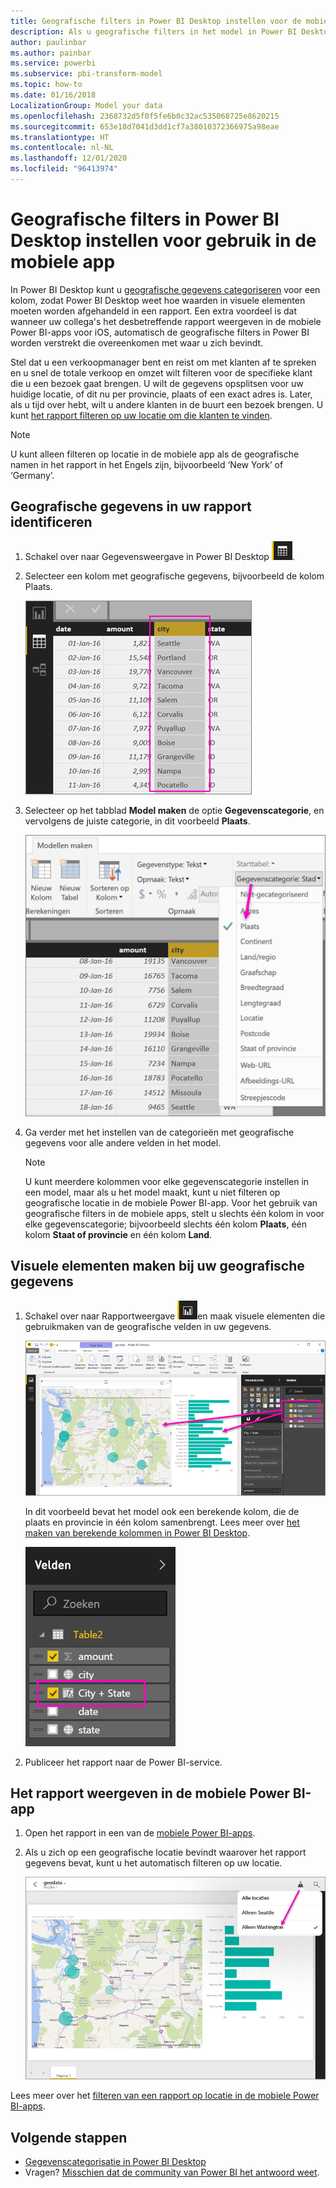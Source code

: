 ```yaml
---
title: Geografische filters in Power BI Desktop instellen voor de mobiele apps
description: Als u geografische filters in het model in Power BI Desktop instelt, kunt u gegevens voor uw locatie automatisch filteren in de mobiele Power BI-apps.
author: paulinbar
ms.author: painbar
ms.service: powerbi
ms.subservice: pbi-transform-model
ms.topic: how-to
ms.date: 01/16/2018
LocalizationGroup: Model your data
ms.openlocfilehash: 2368732d5f0f5fe6b0c32ac535068725e8620215
ms.sourcegitcommit: 653e18d7041d3dd1cf7a38010372366975a98eae
ms.translationtype: HT
ms.contentlocale: nl-NL
ms.lasthandoff: 12/01/2020
ms.locfileid: "96413974"
---
```

# <a name="set-geographic-filters-in-power-bi-desktop-for-use-in-the-mobile-app"></a>Geografische filters in Power BI Desktop instellen voor gebruik in de mobiele app
In Power BI Desktop kunt u [geografische gegevens categoriseren](desktop-data-categorization.md) voor een kolom, zodat Power BI Desktop weet hoe waarden in visuele elementen moeten worden afgehandeld in een rapport. Een extra voordeel is dat wanneer uw collega's het desbetreffende rapport weergeven in de mobiele Power BI-apps voor iOS, automatisch de geografische filters in Power BI worden verstrekt die overeenkomen met waar u zich bevindt. 

Stel dat u een verkoopmanager bent en reist om met klanten af te spreken en u snel de totale verkoop en omzet wilt filteren voor de specifieke klant die u een bezoek gaat brengen. U wilt de gegevens opsplitsen voor uw huidige locatie, of dit nu per provincie, plaats of een exact adres is. Later, als u tijd over hebt, wilt u andere klanten in de buurt een bezoek brengen. U kunt [het rapport filteren op uw locatie om die klanten te vinden](../consumer/mobile/mobile-apps-geographic-filtering.md).

> [!NOTE]
> U kunt alleen filteren op locatie in de mobiele app als de geografische namen in het rapport in het Engels zijn, bijvoorbeeld ‘New York’ of ‘Germany’.
> 
> 

## <a name="identify-geographic-data-in-your-report"></a>Geografische gegevens in uw rapport identificeren
1. Schakel over naar Gegevensweergave in Power BI Desktop ![Het pictogram Gegevensweergave](media/desktop-mobile-geofiltering/pbi_desktop_data_icon.png).
2. Selecteer een kolom met geografische gegevens, bijvoorbeeld de kolom Plaats.
   
    ![De kolom Plaats](media/desktop-mobile-geofiltering/power-bi-desktop-geo-column.png)
3. Selecteer op het tabblad **Model maken** de optie **Gegevenscategorie**, en vervolgens de juiste categorie, in dit voorbeeld **Plaats**.
   
    ![Het vak Gegevenscategorie](media/desktop-mobile-geofiltering/power-bi-desktop-geo-category.png)
4. Ga verder met het instellen van de categorieën met geografische gegevens voor alle andere velden in het model. 
   
   > [!NOTE]
   > U kunt meerdere kolommen voor elke gegevenscategorie instellen in een model, maar als u het model maakt, kunt u niet filteren op geografische locatie in de mobiele Power BI-app. Voor het gebruik van geografische filters in de mobiele apps, stelt u slechts één kolom in voor elke gegevenscategorie; bijvoorbeeld slechts één kolom **Plaats**, één kolom **Staat of provincie** en één kolom **Land**. 
   > 
   > 

## <a name="create-visuals-with-your-geographic-data"></a>Visuele elementen maken bij uw geografische gegevens
1. Schakel over naar Rapportweergave ![Het pictogram Rapportweergave](media/desktop-mobile-geofiltering/power-bi-desktop-report-icon.png)en maak visuele elementen die gebruikmaken van de geografische velden in uw gegevens. 
   
    ![Rapport met kaart](media/desktop-mobile-geofiltering/power-bi-desktop-geo-report.png)
   
    In dit voorbeeld bevat het model ook een berekende kolom, die de plaats en provincie in één kolom samenbrengt. Lees meer over [het maken van berekende kolommen in Power BI Desktop](desktop-calculated-columns.md).
   
    ![Het veld Plaats + Provincie](media/desktop-mobile-geofiltering/power-bi-desktop-city-state-column.png)
2. Publiceer het rapport naar de Power BI-service.

## <a name="view-the-report-in-power-bi-mobile-app"></a>Het rapport weergeven in de mobiele Power BI-app
1. Open het rapport in een van de [mobiele Power BI-apps](../consumer/mobile/mobile-apps-for-mobile-devices.md).
2. Als u zich op een geografische locatie bevindt waarover het rapport gegevens bevat, kunt u het automatisch filteren op uw locatie.
   
    ![Geofilter in mobiele app](media/desktop-mobile-geofiltering/power-bi-mobile-geo-map-set-filter.png)

Lees meer over het [filteren van een rapport op locatie in de mobiele Power BI-apps](../consumer/mobile/mobile-apps-geographic-filtering.md).

## <a name="next-steps"></a>Volgende stappen
* [Gegevenscategorisatie in Power BI Desktop](desktop-data-categorization.md)  
* Vragen? [Misschien dat de community van Power BI het antwoord weet](https://community.powerbi.com/).
